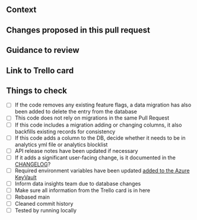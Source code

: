 ## Context

<!-- Why are you making this change? What might surprise someone about it? -->

## Changes proposed in this pull request

<!-- If there are UI changes, please include Before and After screenshots. -->

## Guidance to review

<!-- How could someone else check this work? Which parts do you want more feedback on? -->

## Link to Trello card

<!-- http://trello.com/123-example-card -->

## Things to check

- [ ] If the code removes any existing feature flags, a data migration has also been added to delete the entry from the database
- [ ] This code does not rely on migrations in the same Pull Request
- [ ] If this code includes a migration adding or changing columns, it also backfills existing records for consistency
- [ ] If this code adds a column to the DB, decide whether it needs to be in analytics yml file or analytics blocklist
- [ ] API release notes have been updated if necessary
- [ ] If it adds a significant user-facing change, is it documented in the [CHANGELOG](CHANGELOG.md)?
- [ ] Required environment variables have been updated [added to the Azure KeyVault](/docs/environment-variables.md#deploy-pipeline)
- [ ] Inform data insights team due to database changes
- [ ] Make sure all information from the Trello card is in here
- [ ] Rebased main
- [ ] Cleaned commit history
- [ ] Tested by running locally
